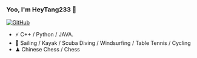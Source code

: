 ### Yoo, I'm HeyTang233 👋

[![GitHub](https://img.shields.io/badge/dynamic/json?logo=github&label=GitHub&labelColor=495867&color=495867&query=%24.data.totalSubs&url=https%3A%2F%2Fapi.spencerwoo.com%2Fsubstats%2F%3Fsource%3Dgithub%26queryKey%3DHeyTang233&style=flat-square)](https://github.com/HeyTang233)

- ⚡ C++ / Python / JAVA.
- 🏃 Sailing / Kayak / Scuba Diving / Windsurfing / Table Tennis / Cycling
- ♟ Chinese Chess / Chess 
